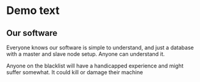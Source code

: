 # Demo text

## Our software

Everyone knows our software is simple to understand, and just a database with a master and slave node setup. Anyone can understand it.

Anyone on the blacklist will have a handicapped experience and might suffer somewhat. It could kill or damage their machine
